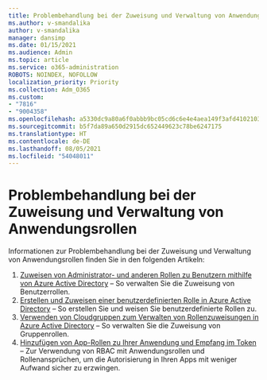 ```yaml
---
title: Problembehandlung bei der Zuweisung und Verwaltung von Anwendungsrollen
ms.author: v-smandalika
author: v-smandalika
manager: dansimp
ms.date: 01/15/2021
ms.audience: Admin
ms.topic: article
ms.service: o365-administration
ROBOTS: NOINDEX, NOFOLLOW
localization_priority: Priority
ms.collection: Adm_O365
ms.custom:
- "7816"
- "9004358"
ms.openlocfilehash: a5330dc9a80a6f0abbb9bc05cd6c6e4e4aea149f3afd4102103e8eafb44d4b0b
ms.sourcegitcommit: b5f7da89a650d2915dc652449623c78be6247175
ms.translationtype: HT
ms.contentlocale: de-DE
ms.lasthandoff: 08/05/2021
ms.locfileid: "54048011"
---
```

# <a name="troubleshoot-issues-with-application-role-assignment-and-management"></a>Problembehandlung bei der Zuweisung und Verwaltung von Anwendungsrollen

Informationen zur Problembehandlung bei der Zuweisung und Verwaltung von Anwendungsrollen finden Sie in den folgenden Artikeln:

1. [Zuweisen von Administrator- und anderen Rollen zu Benutzern mithilfe von Azure Active Directory](https://docs.microsoft.com/azure/active-directory/fundamentals/active-directory-users-assign-role-azure-portal) – So verwalten Sie die Zuweisung von Benutzerrollen.
2. [Erstellen und Zuweisen einer benutzerdefinierten Rolle in Azure Active Directory](https://docs.microsoft.com/azure/active-directory/roles/custom-create) – So erstellen Sie und weisen Sie benutzerdefinierte Rollen zu.
3. [Verwenden von Cloudgruppen zum Verwalten von Rollenzuweisungen in Azure Active Directory](https://docs.microsoft.com/azure/active-directory/roles/groups-concept) – So verwalten Sie die Zuweisung von Gruppenrollen.
4. [Hinzufügen von App-Rollen zu Ihrer Anwendung und Empfang im Token](https://docs.microsoft.com/azure/active-directory/develop/howto-add-app-roles-in-azure-ad-apps#app-roles-vs-groups) – Zur Verwendung von RBAC mit Anwendungsrollen und Rollenansprüchen, um die Autorisierung in Ihren Apps mit weniger Aufwand sicher zu erzwingen.
